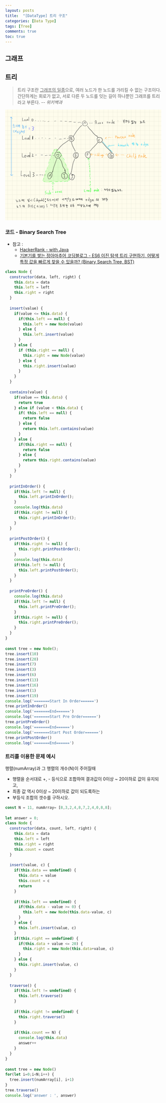 ```yaml
---
layout: posts
title:  "[DataType] 트리 구조"
categories: [Data Type]
tags: [Tree]
comments: true
toc: true
---
```

## 그래프


## 트리
> 트리 구조란 <u>그래프의 일종</u>으로, 여러 노드가 한 노드를 가리킬 수 없는 구조이다. 간단하게는 회로가 없고, 서로 다른 두 노드를 잇는 길이 하나뿐인 그래프를 트리라고 부른다. *-- 위키백과*

![트리 기본구조](/assets/images/tree-basic-structure.png)

### 코드 - Binary Search Tree

- 참고 : 
  - [HackerRank - with Java](https://www.youtube.com/watch?v=oSWTXtMglKE&list=PLLXdhg_r2hKA7DPDsunoDZ-Z769jWn4R8&index=8&t=559s)
  - [기본기를 쌓는 정아마추어 코딩블로그 - ES6 이진 탐색 트리 구현하기, 어떻게 특정 값을 빠르게 찾을 수 있을까? (Binary Search Tree, BST)](https://jeong-pro.tistory.com/131)

```javascript
class Node {
  constructor(data, left, right) {
    this.data = data
    this.left = left
    this.right = right
  }

  insert(value) {
    if(value <= this.data) {
      if(this.left == null) {
        this.left = new Node(value)
      } else {
        this.left.insert(value)
      }
    } else {
      if (this.right == null) {
        this.right = new Node(value)
      } else {
        this.right.insert(value)
      }
    }
  }

  contains(value) {
    if(value == this.data) {
      return true
    } else if (value < this.data) {
      if( this.left == null) {
        return false
      } else {
        return this.left.contains(value)
      }
    } else {
      if(this.right == null) {
        return false
      } else {
        return this.right.contains(value)
      }
    }
  }

  printInOrder() {
    if(this.left != null) {
      this.left.printInOrder();
    }
    console.log(this.data)
    if(this.right != null) {
      this.right.printInOrder();
    }
  }

  printPostOrder() {
    if(this.right != null) {
      this.right.printPostOrder();
    }
    console.log(this.data)
    if(this.left != null) {
      this.left.printPostOrder();
    }
  }

  printPreOrder() {
    console.log(this.data)
    if(this.left != null) {
      this.left.printPreOrder();
    }
    if(this.right != null) {
      this.right.printPreOrder();
    }
  }
}

const tree = new Node();
tree.insert(10)
tree.insert(20)
tree.insert(7)
tree.insert(3)
tree.insert(6)
tree.insert(13)
tree.insert(16)
tree.insert(1)
tree.insert(19)
console.log('=======Start In Order======')
tree.printInOrder()
console.log('=======End======')
console.log('=======Start Pre Order======')
tree.printPreOrder()
console.log('=======End======')
console.log('=======Start Post Order======')
tree.printPostOrder()
console.log('=======End======')
```

### 트리를 이용한 문제 예시

행렬(numArray)과 그 행렬의 개수(N)이 주어질때
- 행렬을 순서대로 +, - 등식으로 조합하여 결과값이 0이상 ~ 20이하로 값이 유지되고,
- 최종 값 역시 0이상 ~ 20이하로 값이 되도록하는 
- 부등식 조합의 갯수를 구하시오.

```javascript
const N = 11, numArray= [8,3,2,4,8,7,2,4,0,8,8];

let answer = 0;
class Node {
  constructor(data, count, left, right) {
    this.data = data
    this.left = left
    this.right = right
    this.count = count
  }

  insert(value, c) {
    if(this.data == undefined) {
      this.data = value
      this.count = c
      return 
    }

    if(this.left == undefined) {  
      if(this.data - value >= 0) {
        this.left = new Node(this.data-value, c)
      }
    } else {
      this.left.insert(value, c)
    }
    if(this.right == undefined) {
      if(this.data + value <= 20) {
        this.right = new Node(this.data+value, c)
      }
    } else {
      this.right.insert(value, c)
    }
  }

  traverse() {
    if(this.left != undefined) {
      this.left.traverse()
    }

    if(this.right != undefined) {
      this.right.traverse()
    }

    if(this.count == N) {
      console.log(this.data)
      answer++
    }
  }
}

const tree = new Node()
for(let i=0;i<N;i++) {
  tree.insert(numArray[i], i+1)
}
tree.traverse()
console.log('answer : ', answer)
```